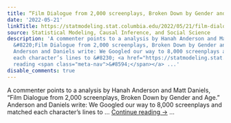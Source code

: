```yaml
---
title: “Film Dialogue from 2,000 screenplays, Broken Down by Gender and Age”
date: '2022-05-21'
linkTitle: https://statmodeling.stat.columbia.edu/2022/05/21/film-dialogue-from-2000-screenplays-broken-down-by-gender-and-age/
source: Statistical Modeling, Causal Inference, and Social Science
description: 'A commenter points to a analysis by Hanah Anderson and Matt Daniels,
  &#8220;Film Dialogue from 2,000 screenplays, Broken Down by Gender and Age.&#8221;
  Anderson and Daniels write: We Googled our way to 8,000 screenplays and matched
  each character’s lines to &#8230; <a href="https://statmodeling.stat.columbia.edu/2022/05/21/film-dialogue-from-2000-screenplays-broken-down-by-gender-and-age/">Continue
  reading <span class="meta-nav">&#8594;</span></a> ...'
disable_comments: true
---
```

A commenter points to a analysis by Hanah Anderson and Matt Daniels, &#8220;Film Dialogue from 2,000 screenplays, Broken Down by Gender and Age.&#8221; Anderson and Daniels write: We Googled our way to 8,000 screenplays and matched each character’s lines to &#8230; <a href="https://statmodeling.stat.columbia.edu/2022/05/21/film-dialogue-from-2000-screenplays-broken-down-by-gender-and-age/">Continue reading <span class="meta-nav">&#8594;</span></a> ...
